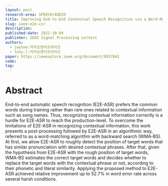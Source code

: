 ```yaml
---
layout: post
research-area: SPEECH/AUDIO
title: Improving End-to-End Contextual Speech Recognition via a Word-Matching Algorithm with Backward Search
slug: ieee-e2e-csr
description:
published-date: 2021-10-04
publisher: IEEE Signal Processing Letters
authors:
  - jaytee:카카오엔터프라이즈
  - tony.l:카카오엔터프라이즈
paper: https://ieeexplore.ieee.org/document/9557841
code:
tag:
---
```


# Abstract

End-to-end automatic speech recognition (E2E-ASR) prefers the common words during training rather than rare ones related to contextual information such as song names. Thus, recognizing contextual information correctly is a hurdle for E2E-ASR to reach the production-level. To overcome the limitations of E2E-ASR in recognizing contextual information, this work presents a post-processing followed by E2E-ASR in an algorithmic way, referred to as a word-matching algorithm with backward search (WMA-BS). At first, we allow E2E-ASR to roughly detect the position of target words that has similar pronunciation with desired contextual phrases. After that, given the hypothesis from E2E-ASR with the rough position of target words, WMA-BS estimates the correct target words and decides whether to replace the target words with the contextual phrase or not, according to their phonetic and literal similarity. Applying the proposed method to E2E-ASR achieved relative improvement up to 52.7% in word error rate across several harsh conditions.
